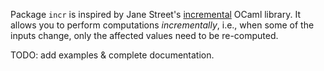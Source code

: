 Package `incr` is inspired by Jane Street's [incremental][incremental]
OCaml library. It allows you to perform computations _incrementally_,
i.e., when some of the inputs change, only the affected values need to
be re-computed.

TODO: add examples & complete documentation.

[incremental]: https://opensource.janestreet.com/incremental/

